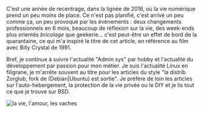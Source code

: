 <!-- title: La vie, l'amour, les vaches -->
<!-- category: Humeur -->
<!-- tag: planet -->

C'est une année de recentrage, dans la lignée de 2016, où la vie numérique
prend un peu moins de place.<!-- more --> Ce n'est pas planifié, c'est arrivé un peu comme
ça, un peu provoqué par les événements : deux changements professionnels en 6
mois, beaucoup de réflexion sur la vie, des week-ends plus orientés *bricolage*
que geekerie... c'est peut-être un effet de bord de la quarantaine, ce qui m'a
inspiré le titre de cet article, en référence au film avec Billy Crystal de
1991.

Bref, je continue à suivre l'actualité "Admin sys" par hobby et l'actualité du
développement par passion pour mon métier. Je suis l'actualité Linux en
filigrane, je m'arrête souvent au titre pour les articles du style "la distrib
Zorglub, fork de (Debian|Ubuntu) est sortie". Je préfère de loin les articles
sur l'auto-hebergement, la protection de la vie privée ou le DIY et je lis tout
ce que je trouve sur BSD.

![la vie, l'amour, les vaches](/images/2017/lesvaches.jpg "la vie, l'amour, les vaches")
